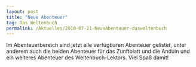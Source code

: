 ```yaml
---
layout: post
title: "Neue Abenteuer"
tag: Das Weltenbuch
permalink: /Aktuelles/2010-07-21-NeueAbenteuer-dasweltenbuch
---
```


Im Abenteuerbereich sind jetzt alle verf&uuml;gbaren Abenteuer gelistet, unter anderem auch die beiden Abenteuer f&uuml;r das Zunftblatt und die Anduin und ein weiteres Abenteuer des Weltenbuch-Lektors. Viel Spa&szlig; damit!
